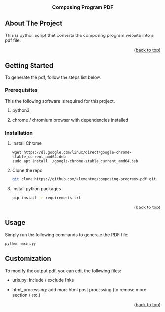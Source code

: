 <!-- Improved compatibility of back to top link: See: https://github.com/othneildrew/Best-README-Template/pull/73 -->
<a id="readme-top"></a>

<h3 align="center">Composing Program PDF</h3>

<!-- ABOUT THE PROJECT -->
## About The Project

This is python script that converts the composing program website into a pdf file.

<p align="right">(<a href="#readme-top">back to top</a>)</p>

<!-- GETTING STARTED -->
## Getting Started

To generate the pdf, follow the steps list below.

### Prerequisites

This the following software is required for this project.

1. python3

2. chrome / chromium browser with dependencies installed

### Installation

1. Install Chrome

    ```
    wget https://dl.google.com/linux/direct/google-chrome-stable_current_amd64.deb
    sudo apt install ./google-chrome-stable_current_amd64.deb
    ```

2. Clone the repo

   ```sh
   git clone https://github.com/klementng/composing-programs-pdf.git
   ```

3. Install python packages

   ```sh
   pip install -r requirements.txt
   ```

<p align="right">(<a href="#readme-top">back to top</a>)</p>

## Usage

Simply run the following commands to generate the PDF file:

```
python main.py
```

## Customization

To modify the output pdf, you can edit the following files:

- urls.py: Include / exclude links

- html_processing: add more html post processing (to remove more section / etc.)

<p align="right">(<a href="#readme-top">back to top</a>)</p>
